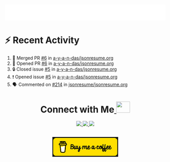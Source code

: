 
<a></a>
<div align="center">
	<br>
	<a href="https://github.com/a-y-a-n-das">
		 <img src="https://raw.githubusercontent.com/a-y-a-n-das/a-y-a-n-das/main/.github/workflows/hi.svg">
	</a>
	<br>
</div>



<!--
<p align="center">
  <img width="48%" src="https://github-readme-stats.vercel.app/api?username=a-y-a-n-das&show_icons=true&theme=radical">
  <img width="51%" src="https://github-readme-streak-stats.herokuapp.com/?user=a-y-a-n-das&theme=radical">
</p>

-->




# :zap: Recent Activity

<!--START_SECTION:activity-->
1. 🎉 Merged PR [#6](https://github.com/a-y-a-n-das/jsonresume.org/pull/6) in [a-y-a-n-das/jsonresume.org](https://github.com/a-y-a-n-das/jsonresume.org)
2. 💪 Opened PR [#6](https://github.com/a-y-a-n-das/jsonresume.org/pull/6) in [a-y-a-n-das/jsonresume.org](https://github.com/a-y-a-n-das/jsonresume.org)
3. 🔒 Closed issue [#5](https://github.com/a-y-a-n-das/jsonresume.org/issues/5) in [a-y-a-n-das/jsonresume.org](https://github.com/a-y-a-n-das/jsonresume.org)
4. ❗ Opened issue [#5](https://github.com/a-y-a-n-das/jsonresume.org/issues/5) in [a-y-a-n-das/jsonresume.org](https://github.com/a-y-a-n-das/jsonresume.org)
5. 🗣 Commented on [#214](https://github.com/jsonresume/jsonresume.org/pull/214#issuecomment-3368785309) in [jsonresume/jsonresume.org](https://github.com/jsonresume/jsonresume.org)
<!--END_SECTION:activity-->


<h1 align="center"> Connect with Me<a  href="https://github.com/a-y-a-n-das"> <img src="https://media.tenor.com/6ph1w40DrykAAAAj/handshake-joypixels.gif" height="35" width="43"></a></h1>
	
	
<p align="center">
<a href="https://ayan-das.hashnode.dev" target="_blank" rel="noreferrer"><img src="https://img.shields.io/badge/Hashnode-2962FF.svg?style=for-the-badge&logo=Hashnode&logoColor=white"/> </a> 
<a href="https://www.twitter.com/ayan_das_" target="_blank" rel="noreferrer"><img src="https://img.shields.io/badge/Twitter-1DA1F2.svg?style=for-the-badge&logo=Twitter&logoColor=white"/> </a>
<a href="https://www.linkedin.com/in/ayan-das-5b1738267" target="_blank" rel="noreferrer"><img src="https://img.shields.io/badge/LinkedIn-0A66C2.svg?style=for-the-badge&logo=LinkedIn&logoColor=white"/> </a> 
</p>

<br>
	<div align="center">
<a  href="https://www.buymeacoffee.com/ayandas"><img src="https://github.com/a-y-a-n-das/a-y-a-n-das/raw/main/.github/workflows/download.png"/></a>

</div>












